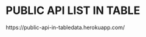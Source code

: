 <H1>PUBLIC API LIST IN TABLE</H1>
<a herf"https=//public-api-in-tabledata.herokuapp.com/"target="_blank">https://public-api-in-tabledata.herokuapp.com/</a>
